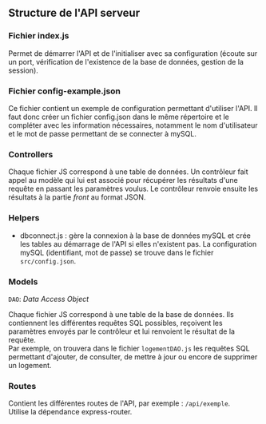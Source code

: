 ## Structure de l'API serveur

### Fichier index.js

Permet de démarrer l'API et de l'initialiser avec sa configuration (écoute sur un port, vérification de l'existence de la base de données, gestion de la session).

### Fichier config-example.json

Ce fichier contient un exemple de configuration permettant d'utiliser l'API. Il faut donc créer un fichier config.json dans le même répertoire et le compléter avec les information nécessaires, notamment le nom d'utilisateur et le mot de passe permettant de se connecter à mySQL.

### Controllers

Chaque fichier JS correspond à une table de données. Un contrôleur fait appel au modèle qui lui est associé pour récupérer les résultats d'une requête en passant les paramètres voulus. Le contrôleur renvoie ensuite les résultats à la partie *front* au format JSON.

### Helpers

- dbconnect.js : gère la connexion à la base de données mySQL et crée les tables au démarrage de l'API si elles n'existent pas. La configuration mySQL (identifiant, mot de passe) se trouve dans le fichier `src/config.json`.

### Models

`DAO`: *Data Access Object*  

Chaque fichier JS correspond à une table de la base de données. Ils contiennent les différentes requêtes SQL possibles, reçoivent les paramètres envoyés par le contrôleur et lui renvoient le résultat de la requête.  
Par exemple, on trouvera dans le fichier `logementDAO.js` les requêtes SQL permettant d'ajouter, de consulter, de mettre à jour ou encore de supprimer un logement.

### Routes

Contient les différentes routes de l'API, par exemple : `/api/exemple`.  
Utilise la dépendance express-router.
